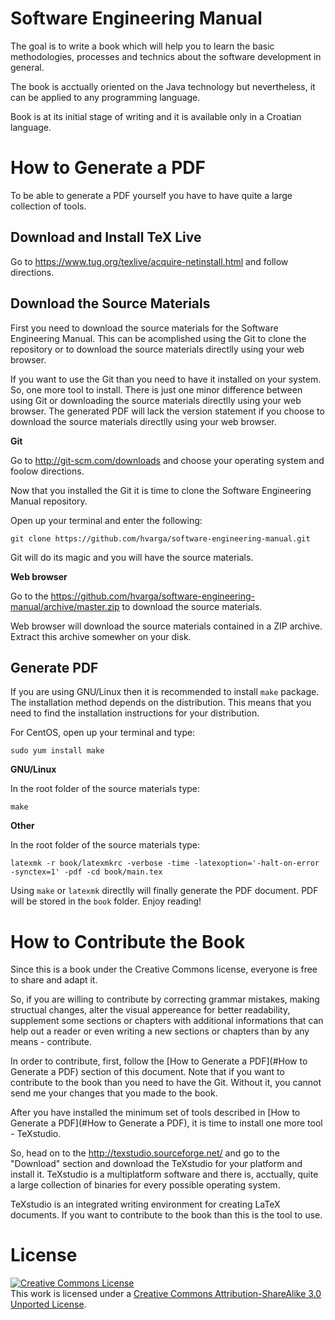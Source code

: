 # Software Engineering Manual

The goal is to write a book which will help you to learn the basic methodologies, processes and technics about the software development in general.

The book is acctually oriented on the Java technology but nevertheless, it can be applied to any programming language.

Book is at its initial stage of writing and it is available only in a Croatian language.

# How to Generate a PDF

To be able to generate a PDF yourself you have to have quite a large collection of tools.

## Download and Install TeX Live

Go to https://www.tug.org/texlive/acquire-netinstall.html and follow directions.

## Download the Source Materials

First you need to download the source materials for the Software Engineering Manual. This can be acomplished using the Git to clone the repository or to download the source materials directlly using your web browser.

If you want to use the Git than you need to have it installed on your system. So, one more tool to install. There is just one minor difference between using Git or downloading the source materials directlly using your web browser. The generated PDF will lack the version statement if you choose to download the source materials directlly using your web browser.

**Git**

Go to http://git-scm.com/downloads and choose your operating system and foolow directions.

Now that you installed the Git it is time to clone the Software Engineering Manual repository.

Open up your terminal and enter the following:
```
git clone https://github.com/hvarga/software-engineering-manual.git
```

Git will do its magic and you will have the source materials.

**Web browser**

Go to the https://github.com/hvarga/software-engineering-manual/archive/master.zip to download the source materials.

Web browser will download the source materials contained in a ZIP archive. Extract this archive somewher on your disk.

## Generate PDF

If you are using GNU/Linux then it is recommended to install `make` package. The installation method depends on the distribution. This means that you need to find the installation instructions for your distribution.

For CentOS, open up your terminal and type:

```
sudo yum install make
```

**GNU/Linux**

In the root folder of the source materials type:

```
make
```

**Other**

In the root folder of the source materials type:

```
latexmk -r book/latexmkrc -verbose -time -latexoption='-halt-on-error -synctex=1' -pdf -cd book/main.tex
```

Using `make` or `latexmk` directlly will finally generate the PDF document. PDF will be stored in the `book` folder. Enjoy reading!

# How to Contribute the Book

Since this is a book under the Creative Commons license, everyone is free to share and adapt it.

So, if you are willing to contribute by correcting grammar mistakes, making structual changes, alter the visual appereance for better readability, supplement some sections or chapters with additional informations that can help out a reader or even writing a new sections or chapters than by any means - contribute.

In order to contribute, first, follow the [How to Generate a PDF](#How to Generate a PDF) section of this document. Note that if you want to contribute to the book than you need to have the Git. Without it, you cannot send me your changes that you made to the book.

After you have installed the minimum set of tools described in [How to Generate a PDF](#How to Generate a PDF), it is time to install one more tool - TeXstudio.

So, head on to the http://texstudio.sourceforge.net/ and go to the "Download" section and download the TeXstudio for your platform and install it. TeXstudio is a multiplatform software and there is, acctually, quite a large collection of binaries for every possible operating system.

TeXstudio is an integrated writing environment for creating LaTeX documents. If you want to contribute to the book than this is the tool to use.

# License

<a rel="license" href="http://creativecommons.org/licenses/by-sa/3.0/"><img alt="Creative Commons License" style="border-width:0" src="https://i.creativecommons.org/l/by-sa/3.0/88x31.png" /></a><br />This work is licensed under a <a rel="license" href="http://creativecommons.org/licenses/by-sa/3.0/">Creative Commons Attribution-ShareAlike 3.0 Unported License</a>.
